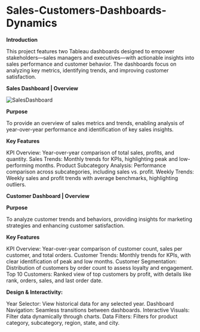 # Sales-Customers-Dashboards-Dynamics

**Introduction**

This project features two Tableau dashboards designed to empower stakeholders—sales managers and executives—with actionable insights into sales performance and customer behavior. The dashboards focus on analyzing key metrics, identifying trends, and improving customer satisfaction.

**Sales Dashboard | Overview**

![SalesDashboard](https://github.com/user-attachments/assets/1f1d8f29-ba51-420b-ac4d-e633a1ec30ee)


**Purpose** 

To provide an overview of sales metrics and trends, enabling analysis of year-over-year performance and identification of key sales insights.

**Key Features** 

KPI Overview: Year-over-year comparison of total sales, profits, and quantity.
Sales Trends: Monthly trends for KPIs, highlighting peak and low-performing months.
Product Subcategory Analysis: Performance comparison across subcategories, including sales vs. profit.
Weekly Trends: Weekly sales and profit trends with average benchmarks, highlighting outliers.


**Customer Dashboard | Overview**

**Purpose**

To analyze customer trends and behaviors, providing insights for marketing strategies and enhancing customer satisfaction.

**Key Features**

KPI Overview: Year-over-year comparison of customer count, sales per customer, and total orders.
Customer Trends: Monthly trends for KPIs, with clear identification of peak and low months.
Customer Segmentation: Distribution of customers by order count to assess loyalty and engagement.
Top 10 Customers: Ranked view of top customers by profit, with details like rank, orders, sales, and last order date.

**Design & Interactivity:**

Year Selector: View historical data for any selected year.
Dashboard Navigation: Seamless transitions between dashboards.
Interactive Visuals: Filter data dynamically through charts.
Data Filters: Filters for product category, subcategory, region, state, and city.
